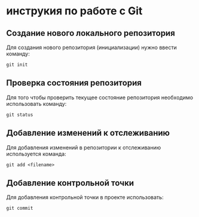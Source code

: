 # **инструкия по работе с Git**

## Создание нового локального репозитория 

Для создания нового репозитория (инициализации) нужно ввести команду:

    git init

## Проверка состояния репозитория

Для того чтобы проверить текущее состояние репозитория необходимо использовать команду:

    git status  

## Добавление изменений к отслеживанию      

Для добавления изменений в репозитории к отслеживанию используется команда:

    git add <filename>

## Добавление контрольной точки

Для добавления контрольной точки в проекте использовать:

    git commit




